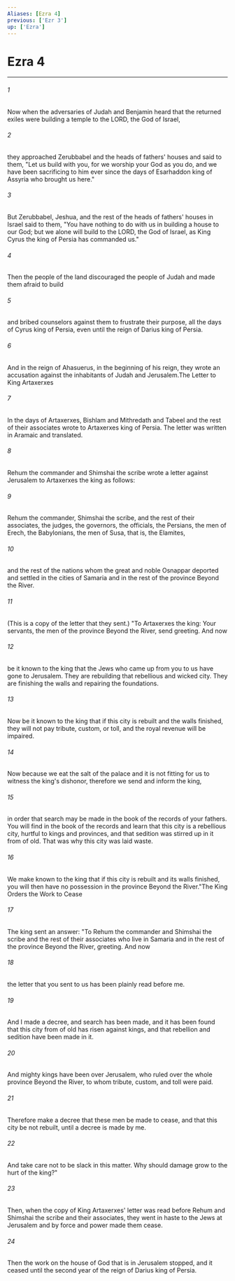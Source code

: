 ```yaml
---
Aliases: [Ezra 4]
previous: ['Ezr 3']
up: ['Ezra']
---
```

# Ezra 4

***

 

###### 1 
Now when the adversaries of Judah and Benjamin heard that the returned exiles were building a temple to the LORD, the God of Israel, 
 

###### 2 
they approached Zerubbabel and the heads of fathers' houses and said to them, "Let us build with you, for we worship your God as you do, and we have been sacrificing to him ever since the days of Esarhaddon king of Assyria who brought us here." 
 

###### 3 
But Zerubbabel, Jeshua, and the rest of the heads of fathers' houses in Israel said to them, "You have nothing to do with us in building a house to our God; but we alone will build to the LORD, the God of Israel, as King Cyrus the king of Persia has commanded us."
 
 

###### 4 
Then the people of the land discouraged the people of Judah and made them afraid to build 
 

###### 5 
and bribed counselors against them to frustrate their purpose, all the days of Cyrus king of Persia, even until the reign of Darius king of Persia.
 
 

###### 6 
And in the reign of Ahasuerus, in the beginning of his reign, they wrote an accusation against the inhabitants of Judah and Jerusalem.The Letter to King Artaxerxes
 
 

###### 7 
In the days of Artaxerxes, Bishlam and Mithredath and Tabeel and the rest of their associates wrote to Artaxerxes king of Persia. The letter was written in Aramaic and translated. 
 

###### 8 
Rehum the commander and Shimshai the scribe wrote a letter against Jerusalem to Artaxerxes the king as follows: 
 

###### 9 
Rehum the commander, Shimshai the scribe, and the rest of their associates, the judges, the governors, the officials, the Persians, the men of Erech, the Babylonians, the men of Susa, that is, the Elamites, 
 

###### 10 
and the rest of the nations whom the great and noble Osnappar deported and settled in the cities of Samaria and in the rest of the province Beyond the River. 
 

###### 11 
(This is a copy of the letter that they sent.) "To Artaxerxes the king: Your servants, the men of the province Beyond the River, send greeting. And now 
 

###### 12 
be it known to the king that the Jews who came up from you to us have gone to Jerusalem. They are rebuilding that rebellious and wicked city. They are finishing the walls and repairing the foundations. 
 

###### 13 
Now be it known to the king that if this city is rebuilt and the walls finished, they will not pay tribute, custom, or toll, and the royal revenue will be impaired. 
 

###### 14 
Now because we eat the salt of the palace and it is not fitting for us to witness the king's dishonor, therefore we send and inform the king, 
 

###### 15 
in order that search may be made in the book of the records of your fathers. You will find in the book of the records and learn that this city is a rebellious city, hurtful to kings and provinces, and that sedition was stirred up in it from of old. That was why this city was laid waste. 
 

###### 16 
We make known to the king that if this city is rebuilt and its walls finished, you will then have no possession in the province Beyond the River."The King Orders the Work to Cease
 
 

###### 17 
The king sent an answer: "To Rehum the commander and Shimshai the scribe and the rest of their associates who live in Samaria and in the rest of the province Beyond the River, greeting. And now 
 

###### 18 
the letter that you sent to us has been plainly read before me. 
 

###### 19 
And I made a decree, and search has been made, and it has been found that this city from of old has risen against kings, and that rebellion and sedition have been made in it. 
 

###### 20 
And mighty kings have been over Jerusalem, who ruled over the whole province Beyond the River, to whom tribute, custom, and toll were paid. 
 

###### 21 
Therefore make a decree that these men be made to cease, and that this city be not rebuilt, until a decree is made by me. 
 

###### 22 
And take care not to be slack in this matter. Why should damage grow to the hurt of the king?"
 
 

###### 23 
Then, when the copy of King Artaxerxes' letter was read before Rehum and Shimshai the scribe and their associates, they went in haste to the Jews at Jerusalem and by force and power made them cease. 
 

###### 24 
Then the work on the house of God that is in Jerusalem stopped, and it ceased until the second year of the reign of Darius king of Persia.
 
